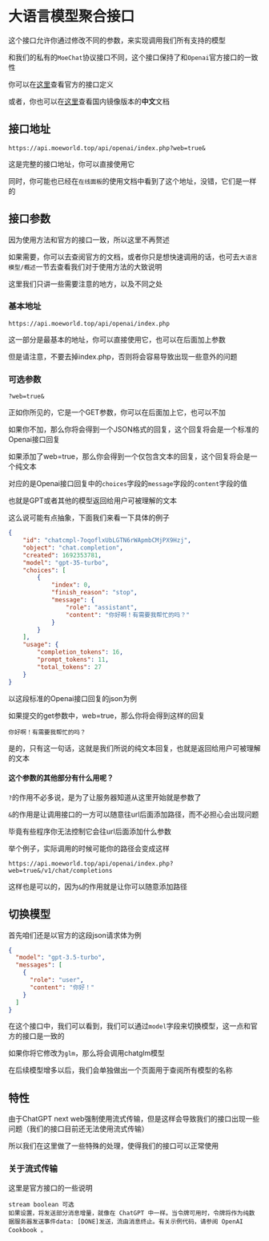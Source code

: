 # 大语言模型聚合接口
这个接口允许你通过修改不同的参数，来实现调用我们所有支持的模型

和我们的私有的`MoeChat`协议接口不同，这个接口保持了和`Openai`官方接口的一致性

你可以在[这里](https://beta.openai.com/docs/api-reference/completions/create)查看官方的接口定义

或者，你也可以在[这里](https://openai.apifox.cn/api-67883981)查看国内镜像版本的**中文**文档

## 接口地址
```url
https://api.moeworld.top/api/openai/index.php?web=true&
```
这是完整的接口地址，你可以直接使用它

同时，你可能也已经在`在线面板`的使用文档中看到了这个地址，没错，它们是一样的

## 接口参数
因为使用方法和官方的接口一致，所以这里不再赘述

如果需要，你可以去查阅官方的文档，或者你只是想快速调用的话，也可去`大语言模型/概述`一节去查看我们对于使用方法的大致说明

这里我们只讲一些需要注意的地方，以及不同之处

### 基本地址
```url
https://api.moeworld.top/api/openai/index.php
```
这一部分是最基本的地址，你可以直接使用它，也可以在后面加上参数

但是请注意，不要去掉index.php，否则将会容易导致出现一些意外的问题

### 可选参数
```url
?web=true&
```
正如你所见的，它是一个GET参数，你可以在后面加上它，也可以不加

如果你不加，那么你将会得到一个JSON格式的回复，这个回复将会是一个标准的Openai接口回复

如果添加了web=true，那么你会得到一个仅包含文本的回复，这个回复将会是一个纯文本

对应的是Openai接口回复中的`choices`字段的`message`字段的`content`字段的值

也就是GPT或者其他的模型返回给用户可被理解的文本

这么说可能有点抽象，下面我们来看一下具体的例子

```json
{
    "id": "chatcmpl-7oqoflxUbLGTN6rWApmbCMjPX9Hzj",
    "object": "chat.completion",
    "created": 1692353781,
    "model": "gpt-35-turbo",
    "choices": [
        {
            "index": 0,
            "finish_reason": "stop",
            "message": {
                "role": "assistant",
                "content": "你好啊！有需要我帮忙的吗？"
            }
        }
    ],
    "usage": {
        "completion_tokens": 16,
        "prompt_tokens": 11,
        "total_tokens": 27
    }
}
```
以这段标准的Openai接口回复的json为例

如果提交的get参数中，web=true，那么你将会得到这样的回复

```text
你好啊！有需要我帮忙的吗？
```

是的，只有这一句话，这就是我们所说的纯文本回复，也就是返回给用户可被理解的文本

#### 这个参数的其他部分有什么用呢？
`?`的作用不必多说，是为了让服务器知道从这里开始就是参数了

`&`的作用是让调用接口的一方可以随意往url后面添加路径，而不必担心会出现问题

毕竟有些程序你无法控制它会往url后面添加什么参数

举个例子，实际调用的时候可能你的路径会变成这样

```url
https://api.moeworld.top/api/openai/index.php?web=true&/v1/chat/completions
```

这样也是可以的，因为`&`的作用就是让你可以随意添加路径

## 切换模型

首先咱们还是以官方的这段json请求体为例
```json
{
  "model": "gpt-3.5-turbo",
  "messages": [
    {
      "role": "user",
      "content": "你好！"
    }
  ]
}
```
在这个接口中，我们可以看到，我们可以通过`model`字段来切换模型，这一点和官方的接口是一致的

如果你将它修改为`glm`，那么将会调用chatglm模型

在后续模型增多以后，我们会单独做出一个页面用于查阅所有模型的名称

## 特性
由于ChatGPT next web强制使用流式传输，但是这样会导致我们的接口出现一些问题（我们的接口目前还无法使用流式传输）

所以我们在这里做了一些特殊的处理，使得我们的接口可以正常使用

### 关于流式传输
这里是官方接口的一些说明

```text
stream boolean 可选
如果设置，将发送部分消息增量，就像在 ChatGPT 中一样。当令牌可用时，令牌将作为纯数据服务器发送事件data: [DONE]发送，流由消息终止。有关示例代码，请参阅 OpenAI Cookbook 。
```
